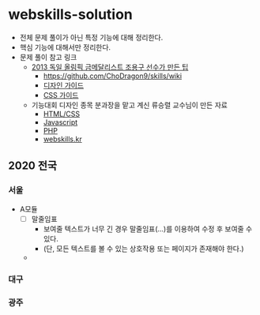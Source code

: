 # webskills-solution

- 전체 문제 풀이가 아닌 특정 기능에 대해 정리한다.
- 핵심 기능에 대해서만 정리한다.
- 문제 풀이 참고 링크
  - [2013 독일 올림픽 금메달리스트 조용구 선수가 만든 팁](https://github.com/ChoDragon9/skills)
    - https://github.com/ChoDragon9/skills/wiki
    - [디자인 가이드](https://github.com/ChoDragon9/skills/wiki/%EB%94%94%EC%9E%90%EC%9D%B8-%EA%B0%80%EC%9D%B4%EB%93%9C-%EC%A0%95%EB%A6%AC)
    - [CSS 가이드](https://github.com/ChoDragon9/skills/wiki/%EB%A0%88%EC%9D%B4%EC%95%84%EC%9B%83%EA%B3%BC%EC%A0%9C-%EC%95%84%EB%A6%84%EB%8B%B5%EA%B2%8C-%ED%95%B4%EA%B2%B0%ED%95%98%EA%B8%B0)
  - 기능대회 디자인 종목 분과장을 맡고 계신 류승렬 교수님이 만든 자료
    - [HTML/CSS](https://webskills.kr/2018/data/WEB_HTML_CSS.pdf)
    - [Javascript](https://webskills.kr/2018/data/JavaScript_jQuery.pdf)
    - [PHP](https://webskills.kr/2018/data/PHP_Web_Programming.pdf)
    - [webskills.kr](https://webskills.kr/)

## 2020 전국

### 서울

- A모듈
  - [ ] 말줄임표
    - 보여줄 텍스트가 너무 긴 경우 말줄임표(...)를 이용하여 수정 후 보여줄 수 있다.
    - (단, 모든 텍스트를 볼 수 있는 상호작용 또는 페이지가 존재해야 한다.)
  - 
  
### 대구

### 광주